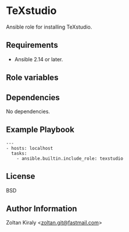 TeXstudio
=========

Ansible role for installing TeXstudio.

Requirements
------------

- Ansible 2.14 or later.

Role variables
--------------

Dependencies
------------

No dependencies.

Example Playbook
----------------

```
---
- hosts: localhost
  tasks:
    - ansible.builtin.include_role: texstudio
```

License
-------

BSD

Author Information
------------------

Zoltan Kiraly &lt;zoltan.git@fastmail.com&gt;